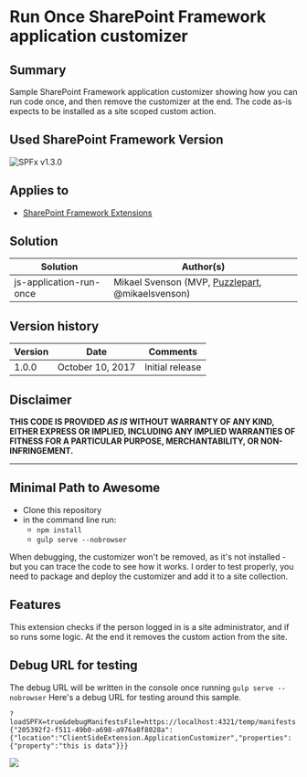 # Run Once SharePoint Framework application customizer

## Summary

Sample SharePoint Framework application customizer showing how you can run code once, and then remove the customizer at the end. The code as-is expects to be installed as a site scoped custom action.

## Used SharePoint Framework Version

![SPFx v1.3.0](https://img.shields.io/badge/SPFx-1.3.0-green.svg)

## Applies to

* [SharePoint Framework Extensions](https://dev.office.com/sharepoint/docs/spfx/extensions/overview-extensions)

## Solution

Solution|Author(s)
--------|---------
js-application-run-once|Mikael Svenson (MVP, [Puzzlepart](https://puzzlepart.com), @mikaelsvenson)

## Version history

Version|Date|Comments
-------|----|--------
1.0.0|October 10, 2017|Initial release

## Disclaimer

**THIS CODE IS PROVIDED *AS IS* WITHOUT WARRANTY OF ANY KIND, EITHER EXPRESS OR IMPLIED, INCLUDING ANY IMPLIED WARRANTIES OF FITNESS FOR A PARTICULAR PURPOSE, MERCHANTABILITY, OR NON-INFRINGEMENT.**

---

## Minimal Path to Awesome

- Clone this repository
- in the command line run:
  - `npm install`
  - `gulp serve --nobrowser`

When debugging, the customizer won't be removed, as it's not installed - but you can trace the code to see how it works. I order to test properly, you need to package and deploy the customizer and add it to a site collection.


## Features
This extension checks if the person logged in is a site administrator, and if so runs some logic. At the end it removes the custom action from the site.

## Debug URL for testing
The debug URL will be written in the console once running `gulp serve --nobrowser`
Here's a debug URL for testing around this sample. 

```
?loadSPFX=true&debugManifestsFile=https://localhost:4321/temp/manifests.js&customActions={"205392f2-f511-49b0-a698-a976a8f8028a":{"location":"ClientSideExtension.ApplicationCustomizer","properties":{"property":"this is data"}}}
```

<img src="https://m365-visitor-stats.azurewebsites.net/sp-dev-fx-extensions/samples/js-application-run-once" />
